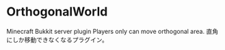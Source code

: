 # OrthogonalWorld
Minecraft Bukkit server plugin
Players only can move orthogonal area.
直角にしか移動できなくなるプラグイン。
